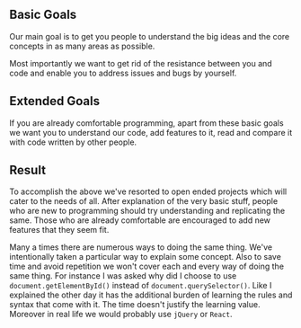 ## Basic Goals

Our main goal is to get you people to understand the big ideas and the core concepts in as many areas as possible.

Most importantly we want to get rid of the resistance between you and code and enable you to address issues and bugs by yourself.

## Extended Goals

If you are already comfortable programming, apart from these basic goals we want you to understand our code, add features to it, read and compare it with code written by other people.

## Result

To accomplish the above we've resorted to open ended projects which will cater to the needs of all. After explanation of the very basic stuff, people who are new to programming should try understanding and replicating the same. Those who are already comfortable are encouraged to add new features that they seem fit.

Many a times there are numerous ways to doing the same thing. We've intentionally taken a particular way to explain some concept. Also to save time and avoid repetition we won't cover each and every way of doing the same thing. For instance I was asked why did I choose to use `document.getElementById()` instead of `document.querySelector()`. Like I explained the other day it has the additional burden of learning the rules and syntax that come with it. The time doesn't justify the learning value. Moreover in real life we would probably use `jQuery` or `React`.
